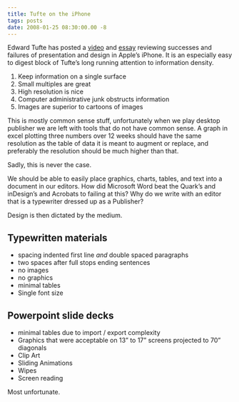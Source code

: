 ```yaml
---
title: Tufte on the iPhone
tags: posts
date: 2008-01-25 08:30:00.00 -8
---
```

Edward Tufte has posted a [video](http://www.edwardtufte.com/bboard/iphone-video.adp) and [essay](http://www.edwardtufte.com/bboard/q-and-a-fetch-msg?msg_id=00036T&topic_id=1) reviewing successes and failures of presentation and design in Apple’s iPhone. It is an especially easy to digest block of Tufte’s long running attention to information density.

1. Keep information on a single surface
2. Small multiples are great
3. High resolution is nice
4. Computer administrative junk obstructs information
5. Images are superior to cartoons of images

This is mostly common sense stuff, unfortunately when we play desktop publisher we are left with tools that do not have common sense. A graph in excel plotting three numbers over 12 weeks should have the same resolution as the table of data it is meant to augment or replace, and preferably the resolution should be much higher than that.

Sadly, this is never the case.

We should be able to easily place graphics, charts, tables, and text into a document in our editors. How did Microsoft Word beat the Quark’s and inDesign’s and Acrobats to failing at this? Why do we write with an editor that is a typewriter dressed up as a Publisher?

Design is then dictated by the medium.

## Typewritten materials

*   spacing indented first line _and_ double spaced paragraphs
*   two spaces after full stops ending sentences
*   no images
*   no graphics
*   minimal tables
*   Single font size

## Powerpoint slide decks

*   minimal tables due to import / export complexity
*   Graphics that were acceptable on 13” to 17” screens projected to 70” diagonals
*   Clip Art
*   Sliding Animations
*   Wipes
*   Screen reading

Most unfortunate.